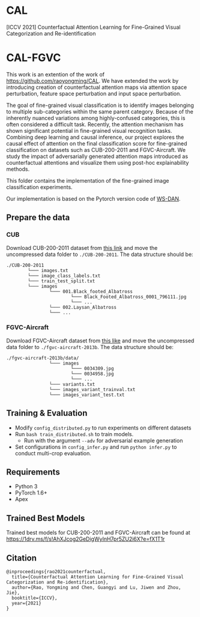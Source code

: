 # CAL
[ICCV 2021] Counterfactual Attention Learning for Fine-Grained Visual Categorization and Re-identification
# CAL-FGVC
This work is an extention of the work of https://github.com/raoyongming/CAL. We have extended the work by introducing creation of counterfactual attention maps via attention space perturbation, feature space perturbation and input space perturbation. 

The goal of fine-grained visual classification is to identify images belonging to multiple sub-categories within the same parent category. Because of the inherently nuanced variations among highly-confused categories, this is often considered a difficult task. Recently, the attention mechanism has shown significant potential in fine-grained visual recognition tasks. Combining deep learning and causal inference, our project explores the causal effect of attention on the final classification score for fine-grained classification on datasets such as CUB-200-2011 and FGVC-Aircraft. We study the impact of adversarially generated attention maps introduced as counterfactual attentions and visualize them using post-hoc explainability methods.

This folder contains the implementation of the fine-grained image classification experiments.

Our implementation is based on the Pytorch version code of [WS-DAN](https://github.com/GuYuc/WS-DAN.PyTorch).

## Prepare the data

### CUB
Download CUB-200-2011 dataset from [this link](http://www.vision.caltech.edu/visipedia/CUB-200-2011.html) and move the uncompressed data folder to `./CUB-200-2011`. The data structure should be:

  ```
  ./CUB-200-2011
          └─── images.txt
          └─── image_class_labels.txt
          └─── train_test_split.txt
          └─── images
                  └─── 001.Black_footed_Albatross
                          └─── Black_Footed_Albatross_0001_796111.jpg
                          └─── ...
                  └─── 002.Laysan_Albatross
                  └─── ...
  ```

### FGVC-Aircraft
Download FGVC-Aircraft dataset from [this like](http://www.robots.ox.ac.uk/~vgg/data/fgvc-aircraft/) and move the uncompressed data folder to `./fgvc-aircraft-2013b`. The data structure should be: 

  ```
  ./fgvc-aircraft-2013b/data/
                  └─── images
                          └─── 0034309.jpg
                          └─── 0034958.jpg
                          └─── ...
                  └─── variants.txt
                  └─── images_variant_trainval.txt
                  └─── images_variant_test.txt
  ```

## Training & Evaluation
- Modify `config_distributed.py` to run experiments on different datasets
- Run `bash train_distributed.sh` to train models.
  - Run with the argument `--adv` for adversarial example generation
- Set configurations in ```config_infer.py``` and run  `python infer.py` to conduct multi-crop evaluation.

## Requirements
* Python 3
* PyTorch 1.6+
* Apex

## Trained Best Models
Trained best models for CUB-200-2011 and FGVC-Aircraft can be found at https://1drv.ms/f/s!AhXJcog2GeDigWyInH7pr5ZU2i6X?e=fX1T1r

## Citation
```
@inproceedings{rao2021counterfactual,
  title={Counterfactual Attention Learning for Fine-Grained Visual Categorization and Re-identification},
  author={Rao, Yongming and Chen, Guangyi and Lu, Jiwen and Zhou, Jie},
  booktitle={ICCV},
  year={2021}
}
```
